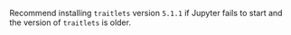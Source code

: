 Recommend installing `traitlets` version `5.1.1` if Jupyter fails to start and the version of `traitlets` is older.
